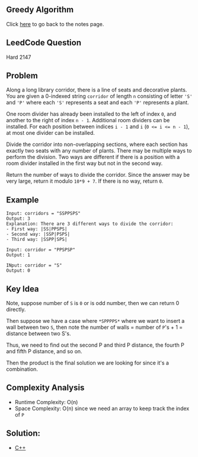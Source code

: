 ## Greedy Algorithm
Click [here](../notes.md) to go back to the notes page.

## LeedCode Question
Hard 2147

## Problem
Along a long library corridor, there is a line of seats and decorative plants. You are given a 0-indexed string `corridor` of length `n` consisting of letter `'S'` and `'P'` where each `'S'` represents a seat and each `'P'` represents a plant.

One room divider has already been installed to the left of index `0`, and another to the right of index `n - 1`. Additional room dividers can be installed. For each position between indices `i - 1` and `i` (`0 <= i <= n - 1`), at most one divider can be installed.

Divide the corridor into non-overlapping sections, where each section has exactly two seats with any number of plants. There may be multiple ways to perform the division. Two ways are different if there is a position with a room divider installed in  the first way but not in the second way.

Return the number of ways to divide the corridor. Since the answer may be very large, return it modulo `10*9 + 7`. If there is no way, return `0`.

## Example
```
Input: corridors = "SSPPSPS"
Output: 3
Explanation: There are 3 different ways to divide the corridor:
- First way: |SS|PPSPS|
- Second way: |SSP|PSPS|
- Third way: |SSPP|SPS|

Input: corridor = "PPSPSP"
Output: 1

INput: corridor = "S"
Output: 0
```

## Key Idea
Note, suppose number of `S` is `0` or is odd number, then we can return 0 directly.

Then suppose we have a case where `*SPPPPS*` where we want to insert a wall between two `S`, then note the number of walls = number of `P`'s + 1 = distance between two S's.

Thus, we need to find out the second P and third P distance, the fourth P and fifth P distance, and so on.

Then the product is the final solution we are looking for since it's a combination.

## Complexity Analysis
- Runtime Complexity: O(n)
- Space Complexity: O(n) since we need an array to keep track the index of `P`

## Solution:
- [C++](solution.cpp)
